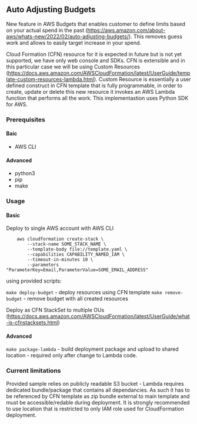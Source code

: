 
## Auto Adjusting Budgets ##

New feature in AWS Budgets that enables customer to define limits based on your actual spend in the past (https://aws.amazon.com/about-aws/whats-new/2022/02/auto-adjusting-budgets/).
This removes guess work and allows to easily target increase in your spend.

Cloud Formation (CFN) resource for it is expected in future but is not yet supported, we have only web console and SDKs. CFN is extensible and in this particular case we will be using Custom Resources (https://docs.aws.amazon.com/AWSCloudFormation/latest/UserGuide/template-custom-resources-lambda.html).
Custom Resource is essentially a user defined construct in CFN template that is fully programmable, in order to create, update or delete this new resource it invokes an AWS Lambda function that performs all the work. This implementastion uses Python SDK for AWS.


### Prerequisites ###


#### Baic #### 
* AWS CLI

#### Advanced ####
* python3
* pip
* make

### Usage ###

#### Basic ####
 
Deploy to single AWS account with AWS CLI

```
	aws cloudformation create-stack \
		--stack-name SOME_STACK_NAME \
		--template-body file://template.yaml \
		--capabilities CAPABILITY_NAMED_IAM \
		--timeout-in-minutes 10 \
        --parameters "ParameterKey=Email,ParameterValue=SOME_EMAIL_ADDRESS"
```

using provided scripts:

`make deploy-budget` - deploy resources using CFN template
`make remove-budget` - remove budget with all created resources

Deploy as CFN StackSet to multiple OUs (https://docs.aws.amazon.com/AWSCloudFormation/latest/UserGuide/what-is-cfnstacksets.html)

#### Advanced ####

`make package-lambda` - build deployment package and upload to shared location - required only after change to Lambda code.


### Current limitations ###
Provided sample relies on publicly readable S3 bucket - Lambda requires dedicated bundle/package that contains all dependancies. As such it has to be referenced by CFN template as zip bundle external to main template and must be accessible/redable during deployment.
It is strongly recommended to use location that is restricted to only IAM role used for CloudFormation deployment.

